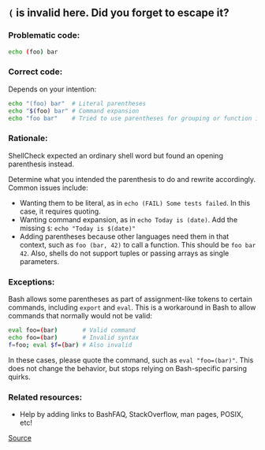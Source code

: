 ## `(` is invalid here. Did you forget to escape it?

### Problematic code:

```sh
echo (foo) bar
```

### Correct code:

Depends on your intention:

```sh
echo "(foo) bar"  # Literal parentheses
echo "$(foo) bar" # Command expansion
echo "foo bar"    # Tried to use parentheses for grouping or function invocation
```

### Rationale:

ShellCheck expected an ordinary shell word but found an opening parenthesis instead.

Determine what you intended the parenthesis to do and rewrite accordingly. Common issues include:

* Wanting them to be literal, as in `echo (FAIL) Some tests failed`. In this case, it requires quoting.
* Wanting command expansion, as in `echo Today is (date)`. Add the missing `$`: `echo "Today is $(date)"`
* Adding parentheses because other languages need them in that context, such as `foo (bar, 42)` to call a function. This should be `foo bar 42`. Also, shells do not support tuples or passing arrays as single parameters.

### Exceptions:

Bash allows some parentheses as part of assignment-like tokens to certain commands, including `export` and `eval`. This is a workaround in Bash to allow commands that normally would not be valid:

```sh
eval foo=(bar)       # Valid command
echo foo=(bar)       # Invalid syntax
f=foo; eval $f=(bar) # Also invalid
```

In these cases, please quote the command, such as `eval "foo=(bar)"`. This does not change the behavior, but stops relying on Bash-specific parsing quirks.

### Related resources:

* Help by adding links to BashFAQ, StackOverflow, man pages, POSIX, etc!

[Source](https://github.com/koalaman/shellcheck/wiki/SC1036)

